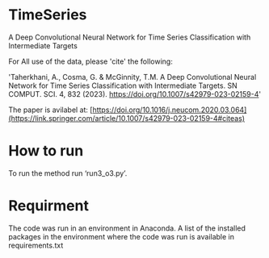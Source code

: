 # TimeSeries
A Deep Convolutional Neural Network for Time Series Classification with Intermediate Targets

For All use of the data, please 'cite' the following:

'Taherkhani, A., Cosma, G. & McGinnity, T.M. A Deep Convolutional Neural Network for Time Series Classification with Intermediate Targets. SN COMPUT. SCI. 4, 832 (2023). https://doi.org/10.1007/s42979-023-02159-4'

The paper is avilabel at: [https://doi.org/10.1016/j.neucom.2020.03.064](https://link.springer.com/article/10.1007/s42979-023-02159-4#citeas)

# How to run
To run the method run ‘run3_o3.py’.

# Requirment
The code was run in an environment in Anaconda. A list of the installed packages in the environment where the code was run is available in requirements.txt

